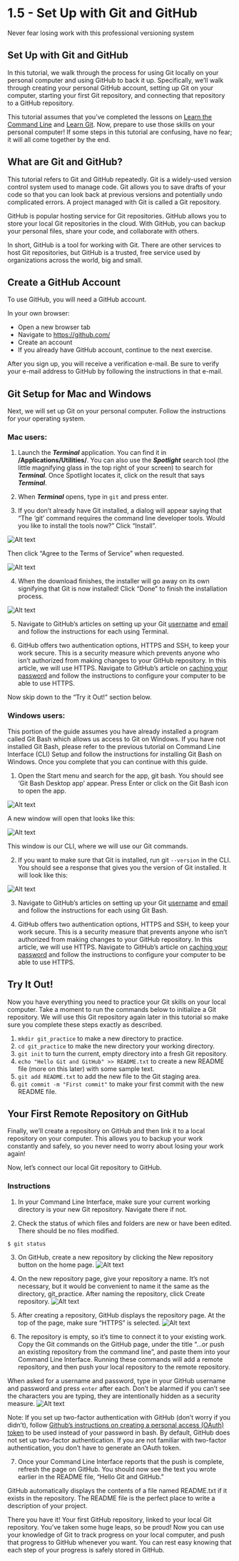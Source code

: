 # 1.5 - Set Up with Git and GitHub
Never fear losing work with this professional versioning system

## Set Up with Git and GitHub
In this tutorial, we walk through the process for using Git locally on your personal computer and using GitHub to back it up. Specifically, we’ll walk through creating your personal GitHub account, setting up Git on your computer, starting your first Git repository, and connecting that repository to a GitHub repository.

This tutorial assumes that you’ve completed the lessons on [Learn the Command Line](https://www.codecademy.com/learn/learn-the-command-line) and [Learn Git](https://www.codecademy.com/learn/learn-git). Now, prepare to use those skills on your personal computer! If some steps in this tutorial are confusing, have no fear; it will all come together by the end.

## What are Git and GitHub?
This tutorial refers to Git and GitHub repeatedly. Git is a widely-used version control system used to manage code. Git allows you to save drafts of your code so that you can look back at previous versions and potentially undo complicated errors. A project managed with Git is called a Git repository.

GitHub is popular hosting service for Git repositories. GitHub allows you to store your local Git repositories in the cloud. With GitHub, you can backup your personal files, share your code, and collaborate with others.

In short, GitHub is a tool for working with Git. There are other services to host Git repositories, but GitHub is a trusted, free service used by organizations across the world, big and small.

## Create a GitHub Account
To use GitHub, you will need a GitHub account.

In your own browser:

- Open a new browser tab
- Navigate to https://github.com/
- Create an account
- If you already have GitHub account, continue to the next exercise.

After you sign up, you will receive a verification e-mail. Be sure to verify your e-mail address to GitHub by following the instructions in that e-mail.

## Git Setup for Mac and Windows
Next, we will set up Git on your personal computer. Follow the instructions for your operating system.

### Mac users:
1. Launch the ***Terminal*** application. You can find it in **/Applications/Utilities/**. You can also use the ***Spotlight*** search tool (the little magnifying glass in the top right of your screen) to search for ***Terminal***. Once Spotlight locates it, click on the result that says ***Terminal***.

2. When ***Terminal*** opens, type in ```git``` and press enter.

3. If you don’t already have Git installed, a dialog will appear saying that “The ‘git’ command requires the command line developer tools. Would you like to install the tools now?” Click “Install”.

![Alt text](images/annotated_xcode_prompt.webp?raw=true)

Then click “Agree to the Terms of Service” when requested.

![Alt text](images/annotated_xcode_terms.png?raw=true)

4. When the download finishes, the installer will go away on its own signifying that Git is now installed! Click “Done” to finish the installation process.

![Alt text](images/annotated_xcode_finished.png?raw=true)

5. Navigate to GitHub’s articles on setting up your Git [username](https://docs.github.com/en/get-started/quickstart/set-up-git) and [email](https://docs.github.com/en/github/setting-up-and-managing-your-github-user-account/managing-email-preferences/setting-your-commit-email-address) and follow the instructions for each using Terminal.

6. GitHub offers two authentication options, HTTPS and SSH, to keep your work secure. This is a security measure which prevents anyone who isn’t authorized from making changes to your GitHub repository. In this article, we will use HTTPS. Navigate to GitHub’s article on [caching your password](https://docs.github.com/en/get-started/getting-started-with-git/caching-your-github-credentials-in-git) and follow the instructions to configure your computer to be able to use HTTPS.

Now skip down to the “Try it Out!” section below.

### Windows users:

This portion of the guide assumes you have already installed a program called Git Bash which allows us access to Git on Windows. If you have not installed Git Bash, please refer to the previous tutorial on Command Line Interface (CLI) Setup and follow the instructions for installing Git Bash on Windows. Once you complete that you can continue with this guide.

1. Open the Start menu and search for the app, git bash. You should see ‘Git Bash Desktop app’ appear. Press Enter or click on the Git Bash icon to open the app.

![Alt text](images/annotated_gitbash_start.png?raw=true)

A new window will open that looks like this:

![Alt text](images/annotated_gitbash_shell_edited.webp?raw=true)

This window is our CLI, where we will use our Git commands.

2. If you want to make sure that Git is installed, run git ```--version``` in the CLI. You should see a response that gives you the version of Git installed. It will look like this:

![Alt text](images/annotated_gitbash_test_edited.png?raw=true)

3. Navigate to GitHub’s articles on setting up your Git [username](https://docs.github.com/en/get-started/quickstart/set-up-git) and [email](https://docs.github.com/en/github/setting-up-and-managing-your-github-user-account/managing-email-preferences/setting-your-commit-email-address) and follow the instructions for each using Git Bash.

4. GitHub offers two authentication options, HTTPS and SSH, to keep your work secure. This is a security measure that prevents anyone who isn’t authorized from making changes to your GitHub repository. In this article, we will use HTTPS. Navigate to GitHub’s article on [caching your password](https://docs.github.com/en/get-started/getting-started-with-git/caching-your-github-credentials-in-git) and follow the instructions to configure your computer to be able to use HTTPS.

## Try It Out!

Now you have everything you need to practice your Git skills on your local computer. Take a moment to run the commands below to initialize a Git repository. We will use this Git repository again later in this tutorial so make sure you complete these steps exactly as described.

1. ```mkdir git_practice``` to make a new directory to practice.
2. ```cd git_practice``` to make the new directory your working directory.
3. ```git init``` to turn the current, empty directory into a fresh Git repository.
4. ```echo "Hello Git and GitHub" >> README.txt``` to create a new README file (more on this later) with some sample text.
5. ```git add README.txt``` to add the new file to the Git staging area.
6. ```git commit -m "First commit"``` to make your first commit with the new README file.

## Your First Remote Repository on GitHub

Finally, we’ll create a repository on GitHub and then link it to a local repository on your computer. This allows you to backup your work constantly and safely, so you never need to worry about losing your work again!

Now, let’s connect our local Git repository to GitHub.

### Instructions
1. In your Command Line Interface, make sure your current working directory is your new Git repository. Navigate there if not.

2. Check the status of which files and folders are new or have been edited. There should be no files modified.
```
$ git status
```
3. On GitHub, create a new repository by clicking the New repository button on the home page.
![Alt text](images/newrepository.webp?raw=true)

4. On the new repository page, give your repository a name. It’s not necessary, but it would be convenient to name it the same as the directory, git_practice. After naming the repository, click Create repository.
![Alt text](images/createrepository.webp?raw=true)

5. After creating a repository, GitHub displays the repository page. At the top of the page, make sure “HTTPS” is selected.
![Alt text](images/githubhttps.webp?raw=true)

6. The repository is empty, so it’s time to connect it to your existing work. Copy the Git commands on the GitHub page, under the title “…or push an existing repository from the command line”, and paste them into your Command Line Interface. Running these commands will add a remote repository, and then push your local repository to the remote repository.

When asked for a username and password, type in your GitHub username and password and press ```enter``` after each. Don’t be alarmed if you can’t see the characters you are typing, they are intentionally hidden as a security measure.
![Alt text](images/githubcommands.webp?raw=true)

Note: If you set up two-factor authentication with GitHub (don’t worry if you didn’t), follow [Github’s instructions on creating a personal access (OAuth) token](https://docs.github.com/en/github/authenticating-to-github/keeping-your-account-and-data-secure/creating-a-personal-access-token) to be used instead of your password in bash. By default, GitHub does not set up two-factor authentication. If you are not familiar with two-factor authentication, you don’t have to generate an OAuth token.

7. Once your Command Line Interface reports that the push is complete, refresh the page on GitHub. You should now see the text you wrote earlier in the README file, “Hello Git and GitHub.”

GitHub automatically displays the contents of a file named README.txt if it exists in the repository. The README file is the perfect place to write a description of your project.

There you have it! Your first GitHub repository, linked to your local Git repository. You’ve taken some huge leaps, so be proud! Now you can use your knowledge of Git to track progress on your local computer, and push that progress to GitHub whenever you want. You can rest easy knowing that each step of your progress is safely stored in GitHub.

